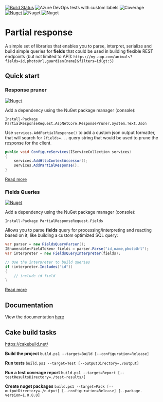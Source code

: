 [![Build Status](https://dev.azure.com/benasradzevicius9404/PartialResponseRequest/_apis/build/status/Pack?branchName=master)](https://dev.azure.com/benasradzevicius9404/Partial%20Response%20Request/_build/latest?definitionId=8&branchName=master)
![Azure DevOps tests with custom labels](https://img.shields.io/azure-devops/tests/benasradzevicius9404/partialresponserequest/8?label=Tests)
![Coverage](https://img.shields.io/azure-devops/coverage/benasradzevicius9404/PartialResponseRequest/8/master?label=Coverage)
[![Nuget](https://img.shields.io/nuget/dt/PartialResponseRequest.AspNetCore.ResponsePruner)](https://www.nuget.org/packages/PartialResponseRequest.Core)
![Nuget](https://img.shields.io/nuget/v/PartialResponseRequest.Core)
![Nuget](https://img.shields.io/nuget/vpre/PartialResponseRequest.Core?label=nuget%20prerelease)

# Partial response

A simple set of libraries that enables you to parse, interpret, serialize and build simple queries for **fields** that could be used in building flexible REST endpoints (but not limited to API):
`https://my-app.com/animals?fields=id,photoUrl,guardian{name}&filters=id(gt:5)`


## Quick start

### Response pruner

[![Nuget](https://img.shields.io/nuget/dt/PartialResponseRequest.AspNetCore.ResponsePruner)](https://www.nuget.org/packages/PartialResponseRequest.AspNetCore.ResponsePruner)

Add a dependency using the NuGet package manager (console): 
```
Install-Package PartialResponseRequest.AspNetCore.ResponsePruner.System.Text.Json
```

Use `services.AddPartialResponse()` to add a custom json output formatter, that will search for `?fields=...` query string that would be used to prune the response for the client.
```csharp
public void ConfigureServices(IServiceCollection services)
{
    services.AddHttpContextAccessor();
    services.AddPartialResponse();
}
```
[Read more](https://benasradzevicius9404.github.io/PartialResponseRequest/response-pruner.html)

### Fields Queries

[![Nuget](https://img.shields.io/nuget/dt/PartialResponseRequest.Fields)](https://www.nuget.org/packages/PartialResponseRequest.Fields)

Add a dependency using the NuGet package manager (console):
```
Install-Package PartialResponseRequest.Fields
```

Allows you to parse **fields** query for processing/interpreting and reacting based on it, like building a custom optimized SQL query:
```csharp
var parser = new FieldsQueryParser();
IEnumerable<FieldToken> fields = parser.Parse("id,name,photoUrl");
var interpreter = new FieldsQueryInterpreter(fields);

// Use the interpreter to build queries
if (interpreter.Includes("id"))
{
    // include id field
}
```
[Read more](https://benasradzevicius9404.github.io/PartialResponseRequest/fields.html)

## Documentation
View the documentation [here](https://benasradzevicius9404.github.io/PartialResponseRequest)

## Cake build tasks
https://cakebuild.net/

**Build the project**
`build.ps1 --target=Build [--configuration=Release]`

**Run tests**
`build.ps1 --target=Test [--outputDirectory=./output]`

**Run a test coverage report**
`build.ps1 --target=Report [--testResultsDirectory=./test-results/]`

**Create nuget packages**
`build.ps1 --target=Pack [--outputDirectory=./output] [--configuration=Release] [--package-version=1.0.0.0]`
